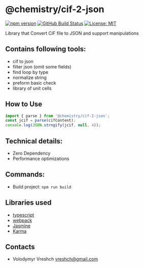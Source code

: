# @chemistry/cif-2-json
[![npm version](https://badge.fury.io/js/%40chemistry%2Fcif-2-json.svg)](https://badge.fury.io/js/%40chemistry%2Fcif-2-json)
[![GitHub Build Status](https://github.com/chemistry/crystallography-api/workflows/CI/badge.svg)](https://github.com/chemistry/crystallography-api/actions?query=workflow%3ACI)
[![License: MIT](https://img.shields.io/badge/License-MIT-gren.svg)](https://opensource.org/licenses/MIT)

Library that Convert CIF file to JSON and support manipulations

## Contains following tools:
- cif to json
- filter json (omit some fields)
- find loop by type
- normalize string
- preform basic check
- library of unit cells

## How to Use
```javascript
import { parse } from '@chemistry/cif-2-json';
const jcif = parse(cifContent);
console.log(JSON.strngify(jcif, null, 4));
```

## Technical details:
  * Zero Dependency
  * Performance optimizations

## Commands:
  * Build project: `npm run build`

## Libraries used
  * [typescript](http://www.typescriptlang.org/)
  * [webpack](https://webpack.github.io/)
  * [Jasmine](http://jasmine.github.io/)
  * [Karma](http://karma-runner.github.io/)

## Contacts
  * Volodymyr Vreshch vreshch@gmail.com
